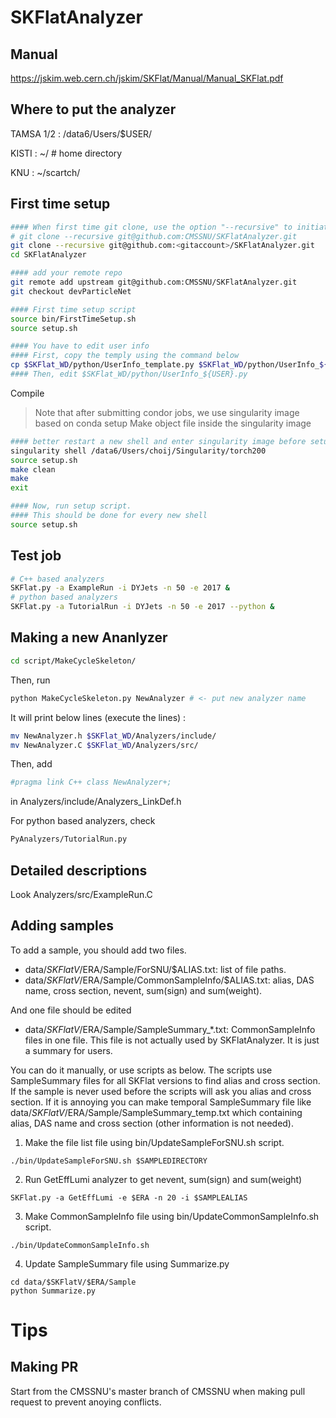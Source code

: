 # SKFlatAnalyzer

## Manual

https://jskim.web.cern.ch/jskim/SKFlat/Manual/Manual_SKFlat.pdf

## Where to put the analyzer
TAMSA 1/2 : /data6/Users/$USER/

KISTI : ~/ # home directory

KNU :  ~/scartch/

## First time setup
```bash
#### When first time git clone, use the option "--recursive" to initiate the submodules
# git clone --recursive git@github.com:CMSSNU/SKFlatAnalyzer.git
git clone --recursive git@github.com:<gitaccount>/SKFlatAnalyzer.git
cd SKFlatAnalyzer

#### add your remote repo
git remote add upstream git@github.com:CMSSNU/SKFlatAnalyzer.git
git checkout devParticleNet

#### First time setup script
source bin/FirstTimeSetup.sh 
source setup.sh

#### You have to edit user info
#### First, copy the temply using the command below
cp $SKFlat_WD/python/UserInfo_template.py $SKFlat_WD/python/UserInfo_${USER}.py 
#### Then, edit $SKFlat_WD/python/UserInfo_${USER}.py
```
Compile
> Note that after submitting condor jobs, we use singularity image based on conda setup
> Make object file inside the singularity image

```bash
#### better restart a new shell and enter singularity image before setup.sh
singularity shell /data6/Users/choij/Singularity/torch200
source setup.sh
make clean
make
exit

#### Now, run setup script.
#### This should be done for every new shell
source setup.sh
```

## Test job
```bash
# C++ based analyzers
SKFlat.py -a ExampleRun -i DYJets -n 50 -e 2017 &
# python based analyzers
SKFlat.py -a TutorialRun -i DYJets -n 50 -e 2017 --python &
```

## Making a new Ananlyzer
```bash
cd script/MakeCycleSkeleton/
```
Then, run
```bash
python MakeCycleSkeleton.py NewAnalyzer # <- put new analyzer name
```
It will print below lines (execute the lines) :
```bash
mv NewAnalyzer.h $SKFlat_WD/Analyzers/include/
mv NewAnalyzer.C $SKFlat_WD/Analyzers/src/
```

Then, add
```bash
#pragma link C++ class NewAnalyzer+;
```
in Analyzers/include/Analyzers_LinkDef.h

For python based analyzers, check
```bash
PyAnalyzers/TutorialRun.py
```

## Detailed descriptions

Look Analyzers/src/ExampleRun.C

## Adding samples
To add a sample, you should add two files.  
* data/$SKFlatV/$ERA/Sample/ForSNU/$ALIAS.txt: list of file paths.  
* data/$SKFlatV/$ERA/Sample/CommonSampleInfo/$ALIAS.txt: alias, DAS name, cross section, nevent, sum(sign) and sum(weight).  

And one file should be edited  
* data/$SKFlatV/$ERA/Sample/SampleSummary_*.txt: CommonSampleInfo files in one file. This file is not actually used by SKFlatAnalyzer. It is just a summary for users.  

You can do it manually, or use scripts as below. The scripts use SampleSummary files for all SKFlat versions to find alias and cross section. If the sample is never used before the scripts will ask you alias and cross section. If it is annoying you can make temporal SampleSummary file like data/$SKFlatV/$ERA/Sample/SampleSummary_temp.txt which containing alias, DAS name and cross section (other information is not needed).
1. Make the file list file using bin/UpdateSampleForSNU.sh script.
```
./bin/UpdateSampleForSNU.sh $SAMPLEDIRECTORY
```
2. Run GetEffLumi analyzer to get nevent, sum(sign) and sum(weight)
```
SKFlat.py -a GetEffLumi -e $ERA -n 20 -i $SAMPLEALIAS
```
3. Make CommonSampleInfo file using bin/UpdateCommonSampleInfo.sh script.
```
./bin/UpdateCommonSampleInfo.sh
```
4. Update SampleSummary file using Summarize.py
```
cd data/$SKFlatV/$ERA/Sample
python Summarize.py
```

# Tips

## Making PR

Start from the CMSSNU's master branch of CMSSNU when making pull request to prevent anoying conflicts.

